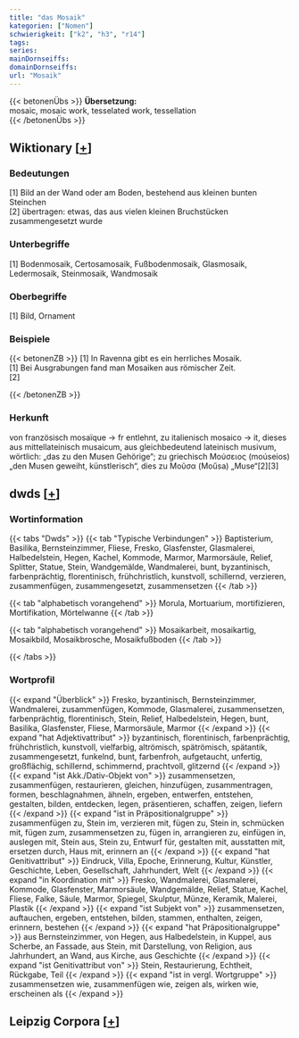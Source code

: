 ```yaml
---
title: "das Mosaik"
kategorien: ["Nomen"]
schwierigkeit: ["k2", "h3", "r14"]
tags:
series:
mainDornseiffs:
domainDornseiffs:
url: "Mosaik"
---
```


{{< betonenÜbs >}}
**Übersetzung:**  
mosaic, mosaic work, tesselated work, tessellation  
{{< /betonenÜbs >}}

## Wiktionary [[+](https://de.wiktionary.org/wiki/Mosaik)]

### Bedeutungen
[1] Bild an der Wand oder am Boden, bestehend aus kleinen bunten Steinchen  
[2] übertragen: etwas, das aus vielen kleinen Bruchstücken zusammengesetzt wurde  

### Unterbegriffe
[1] Bodenmosaik, Certosamosaik, Fußbodenmosaik, Glasmosaik, Ledermosaik, Steinmosaik, Wandmosaik  

### Oberbegriffe
[1] Bild, Ornament  

### Beispiele
{{< betonenZB >}}
[1] In Ravenna gibt es ein herrliches Mosaik.  
[1] Bei Ausgrabungen fand man Mosaiken aus römischer Zeit.  
[2]  

{{< /betonenZB >}}
### Herkunft
von französisch mosaïque → fr entlehnt, zu italienisch mosaico → it, dieses aus mittellateinisch musaicum, aus gleichbedeutend lateinisch musivum, wörtlich: „das zu den Musen Gehörige“; zu griechisch Μούσειος (moúseios) „den Musen geweiht, künstlerisch“, dies zu Μοῦσα (Moűsa) „Muse“[2][3]  



## dwds [[+](https://www.dwds.de/wb/Mosaik)]

### Wortinformation
{{< tabs "Dwds" >}}
{{< tab "Typische Verbindungen" >}}
Baptisterium, Basilika, Bernsteinzimmer, Fliese, Fresko, Glasfenster, Glasmalerei, Halbedelstein, Hegen, Kachel, Kommode, Marmor, Marmorsäule, Relief, Splitter, Statue, Stein, Wandgemälde, Wandmalerei, bunt, byzantinisch, farbenprächtig, florentinisch, frühchristlich, kunstvoll, schillernd, verzieren, zusammenfügen, zusammengesetzt, zusammensetzen
{{< /tab >}}

{{< tab "alphabetisch vorangehend" >}}
Morula, Mortuarium, mortifizieren, Mortifikation, Mörtelwanne
{{< /tab >}}

{{< tab "alphabetisch vorangehend" >}}
Mosaikarbeit, mosaikartig, Mosaikbild, Mosaikbrosche, Mosaikfußboden
{{< /tab >}}

{{< /tabs >}}

### Wortprofil
{{< expand "Überblick" >}} Fresko, byzantinisch, Bernsteinzimmer, Wandmalerei, zusammenfügen, Kommode, Glasmalerei, zusammensetzen, farbenprächtig, florentinisch, Stein, Relief, Halbedelstein, Hegen, bunt, Basilika, Glasfenster, Fliese, Marmorsäule, Marmor {{< /expand >}}
{{< expand "hat Adjektivattribut" >}} byzantinisch, florentinisch, farbenprächtig, frühchristlich, kunstvoll, vielfarbig, altrömisch, spätrömisch, spätantik, zusammengesetzt, funkelnd, bunt, farbenfroh, aufgetaucht, unfertig, großflächig, schillernd, schimmernd, prachtvoll, glitzernd {{< /expand >}}
{{< expand "ist Akk./Dativ-Objekt von" >}} zusammensetzen, zusammenfügen, restaurieren, gleichen, hinzufügen, zusammentragen, formen, beschlagnahmen, ähneln, ergeben, entwerfen, entstehen, gestalten, bilden, entdecken, legen, präsentieren, schaffen, zeigen, liefern {{< /expand >}}
{{< expand "ist in Präpositionalgruppe" >}} zusammenfügen zu, Stein im, verzieren mit, fügen zu, Stein in, schmücken mit, fügen zum, zusammensetzen zu, fügen in, arrangieren zu, einfügen in, auslegen mit, Stein aus, Stein zu, Entwurf für, gestalten mit, ausstatten mit, ersetzen durch, Haus mit, erinnern an {{< /expand >}}
{{< expand "hat Genitivattribut" >}} Eindruck, Villa, Epoche, Erinnerung, Kultur, Künstler, Geschichte, Leben, Gesellschaft, Jahrhundert, Welt {{< /expand >}}
{{< expand "in Koordination mit" >}} Fresko, Wandmalerei, Glasmalerei, Kommode, Glasfenster, Marmorsäule, Wandgemälde, Relief, Statue, Kachel, Fliese, Falke, Säule, Marmor, Spiegel, Skulptur, Münze, Keramik, Malerei, Plastik {{< /expand >}}
{{< expand "ist Subjekt von" >}} zusammensetzen, auftauchen, ergeben, entstehen, bilden, stammen, enthalten, zeigen, erinnern, bestehen {{< /expand >}}
{{< expand "hat Präpositionalgruppe" >}} aus Bernsteinzimmer, von Hegen, aus Halbedelstein, in Kuppel, aus Scherbe, an Fassade, aus Stein, mit Darstellung, von Religion, aus Jahrhundert, an Wand, aus Kirche, aus Geschichte {{< /expand >}}
{{< expand "ist Genitivattribut von" >}} Stein, Restaurierung, Echtheit, Rückgabe, Teil {{< /expand >}}
{{< expand "ist in vergl. Wortgruppe" >}} zusammensetzen wie, zusammenfügen wie, zeigen als, wirken wie, erscheinen als {{< /expand >}}

## Leipzig Corpora [[+](https://corpora.uni-leipzig.de/en/res?word=Mosaik&corpusId=deu_newscrawl-public_2018)]

